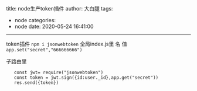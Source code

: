 title: node生产token插件
author: 大白腿
tags:
  - node
categories:
  - node
date: 2020-05-24 16:41:00
---
token插件
``npm i jsonwebtoken``
全局index.js里
       名        值
``app.set("secret","666666666")``

子路由里 
 ```
    const jwt= require("jsonwebtoken")
    const token = jwt.sign({id:user._id},app.get("secret"))
    res.send({token})
```